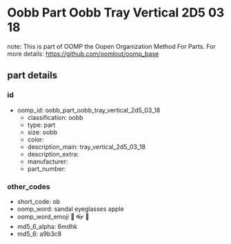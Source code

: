 # Oobb Part Oobb Tray Vertical 2D5 03 18  

note: This is part of OOMP the Oopen Organization Method For Parts. For more details: https://github.com/oomlout/oomp_base

##  part details





### id
* oomp_id: oobb_part_oobb_tray_vertical_2d5_03_18
  * classification: oobb
  * type: part
  * size: oobb
  * color: 
  * description_main: tray_vertical_2d5_03_18
  * description_extra: 
  * manufacturer: 
  * part_number: 

### other_codes
* short_code: ob
* oomp_word: sandal eyeglasses apple
* oomp_word_emoji :sandal: :eyeglasses: :apple:
* md5_6_alpha: 6mdhk
* md5_6: a9b3c8